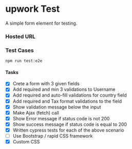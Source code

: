 # upwork Test

A simple form element for testing.

### Hosted URL
 

### Test Cases
`npm run test:e2e`
#### Tasks

- [x] Crete a form with 3 given fields
- [x] Add required and min 3 validations to Username
- [x] Add required and auto-fill validations for country field
- [x] Add required and Tax format validations to the field
- [x] Show validation message below the input
- [x] Make Ajax (fetch) call
- [x] Show Error message if status code is not 200 
- [x] Show success message if status code is equal to 200
- [x] Written cypress tests for each of the above scenario
- [ ] Use Bootstrap / rapid CSS framework
- [x] Custom CSS